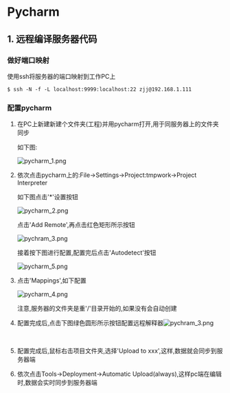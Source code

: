# Pycharm

## 1. 远程编译服务器代码

### 做好端口映射

使用ssh将服务器的端口映射到工作PC上

```
$ ssh -N -f -L localhost:9999:localhost:22 zjj@192.168.1.111
```

### 配置pycharm

1. 在PC上新建新建个文件夹(工程)并用pycharm打开,用于同服务器上的文件夹同步

   如下图:

   ![pycharm_1.png](https://github.com/WhiteGoing/picture/blob/master/pycharm_1.png?raw=true)

2. 依次点击pycharm上的:File->Settings->Project:tmpwork->Project Interpreter

   如下图点击'*'设置按钮

   ![pycharm_2.png](https://github.com/WhiteGoing/picture/blob/master/pycharm_2.png?raw=true)

   点击'Add Remote',再点击红色矩形所示按钮

   ![pychram_3.png](https://github.com/WhiteGoing/picture/blob/master/pychram_3.png?raw=true)

   接着按下图进行配置,配置完后点击'Autodetect'按钮

   ![pycharm_5.png](https://github.com/WhiteGoing/picture/blob/master/pycharm_5.png?raw=true)

3. 点击'Mappings',如下配置

   ![pycharm_4.png](https://github.com/WhiteGoing/picture/blob/master/pycharm_4.png?raw=true)

   注意,服务器的文件夹是重'/'目录开始的,如果没有会自动创建

4. 配置完成后,点击下图绿色圆形所示按钮配置远程解释器![pychram_3.png](https://github.com/WhiteGoing/picture/blob/master/pychram_3.png?raw=true)

   ​

5. 配置完成后,鼠标右击项目文件夹,选择'Upload to xxx',这样,数据就会同步到服务器端

6. 依次点击Tools->Deployment->Automatic Upload(always),这样pc端在编辑时,数据会实时同步到服务器端